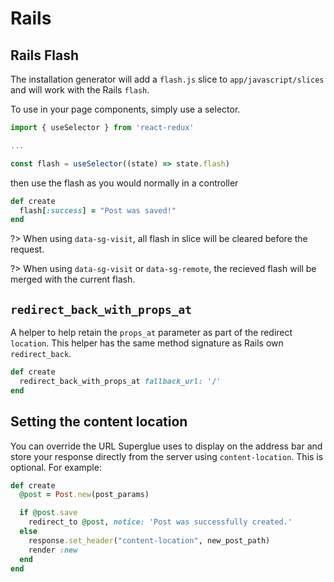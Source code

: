 # Rails

## Rails Flash

The installation generator will add a `flash.js` slice to `app/javascript/slices`
and will work with the Rails `flash`.

To use in your page components, simply use a selector.

```jsx
import { useSelector } from 'react-redux'

...

const flash = useSelector((state) => state.flash)
```

then use the flash as you would normally in a controller

```ruby
def create
  flash[:success] = "Post was saved!"
end
```

?> When using `data-sg-visit`, all flash in slice will be cleared before the request.

?> When using `data-sg-visit` or `data-sg-remote`, the recieved flash will be merged with the current flash.


## `redirect_back_with_props_at`

A helper to help retain the `props_at` parameter as part of the redirect `location`.
This helper has the same method signature as Rails own `redirect_back`.

```ruby
def create
  redirect_back_with_props_at fallback_url: '/'
end
```

## Setting the content location

You can override the URL Superglue uses to display on the address bar and
store your response directly from the server using `content-location`. This
is optional. For example:

```ruby
def create
  @post = Post.new(post_params)

  if @post.save
    redirect_to @post, notice: 'Post was successfully created.'
  else
    response.set_header("content-location", new_post_path)
    render :new
  end
end
```

